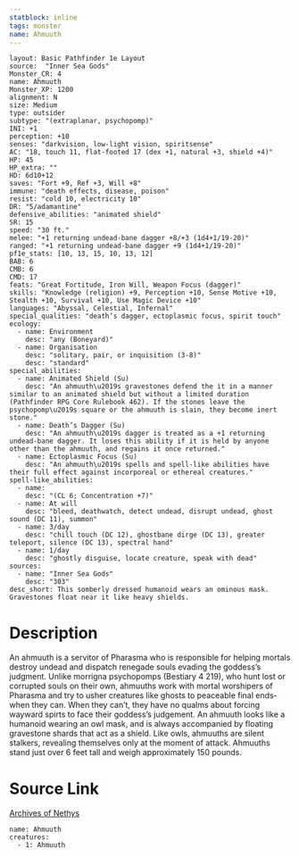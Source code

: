 ```yaml
---
statblock: inline
tags: monster
name: Ahmuuth
---
```

```statblock
layout: Basic Pathfinder 1e Layout
source:  "Inner Sea Gods"
Monster_CR: 4
name: Ahmuuth
Monster_XP: 1200
alignment: N
size: Medium
type: outsider
subtype: "(extraplanar, psychopomp)"
INI: +1
perception: +10
senses: "darkvision, low-light vision, spiritsense"
AC: "18, touch 11, flat-footed 17 (dex +1, natural +3, shield +4)"
HP: 45
HP_extra: ""
HD: 6d10+12
saves: "Fort +9, Ref +3, Will +8"
immune: "death effects, disease, poison"
resist: "cold 10, electricity 10"
DR: "5/adamantine"
defensive_abilities: "animated shield"
SR: 15
speed: "30 ft."
melee: "+1 returning undead-bane dagger +8/+3 (1d4+1/19-20)"
ranged: "+1 returning undead-bane dagger +9 (1d4+1/19-20)"
pf1e_stats: [10, 13, 15, 10, 13, 12]
BAB: 6
CMB: 6
CMD: 17
feats: "Great Fortitude, Iron Will, Weapon Focus (dagger)"
skills: "Knowledge (religion) +9, Perception +10, Sense Motive +10, Stealth +10, Survival +10, Use Magic Device +10"
languages: "Abyssal, Celestial, Infernal"
special_qualities: "death’s dagger, ectoplasmic focus, spirit touch"
ecology:
  - name: Environment
    desc: "any (Boneyard)"
  - name: Organisation
    desc: "solitary, pair, or inquisition (3-8)"
    desc: "standard"
special_abilities:
  - name: Animated Shield (Su)
    desc: "An ahmuuth\u2019s gravestones defend the it in a manner similar to an animated shield but without a limited duration (Pathfinder RPG Core Rulebook 462). If the stones leave the psychopomp\u2019s square or the ahmuuth is slain, they become inert stone."
  - name: Death’s Dagger (Su)
    desc: "An ahmuuth\u2019s dagger is treated as a +1 returning undead-bane dagger. It loses this ability if it is held by anyone other than the ahmuuth, and regains it once returned."
  - name: Ectoplasmic Focus (Su)
    desc: "An ahmuuth\u2019s spells and spell-like abilities have their full effect against incorporeal or ethereal creatures."
spell-like_abilities:
  - name:
    desc: "(CL 6; Concentration +7)"
  - name: At will
    desc: "bleed, deathwatch, detect undead, disrupt undead, ghost sound (DC 11), summon"
  - name: 3/day
    desc: "chill touch (DC 12), ghostbane dirge (DC 13), greater teleport, silence (DC 13), spectral hand"
  - name: 1/day
    desc: "ghostly disguise, locate creature, speak with dead"
sources:
  - name: "Inner Sea Gods"
    desc: "303"
desc_short: This somberly dressed humanoid wears an ominous mask. Gravestones float near it like heavy shields.
```
# Description
An ahmuuth is a servitor of Pharasma who is responsible for helping mortals destroy undead and dispatch renegade souls evading the goddess’s judgment. Unlike morrigna psychopomps (Bestiary 4 219), who hunt lost or corrupted souls on their own, ahmuuths work with mortal worshipers of Pharasma and try to usher creatures like ghosts to peaceable final ends-when they can. When they can’t, they have no qualms about forcing wayward spirts to face their goddess’s judgement. An ahmuuth looks like a humanoid wearing an owl mask, and is always accompanied by floating gravestone shards that act as a shield. Like owls, ahmuuths are silent stalkers, revealing themselves only at the moment of attack. Ahmuuths stand just over 6 feet tall and weigh approximately 150 pounds.
# Source Link
[Archives of Nethys](https://aonprd.com/MonsterDisplay.aspx?ItemName=Ahmuuth)
```encounter-table
name: Ahmuuth
creatures:
  - 1: Ahmuuth
```
